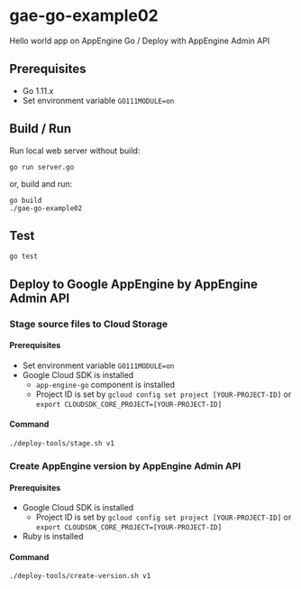 # gae-go-example02
Hello world app on AppEngine Go / Deploy with AppEngine Admin API

## Prerequisites

- Go 1.11.x
- Set environment variable `GO111MODULE=on`

## Build / Run

Run local web server without build:

```shell
go run server.go
```

or, build and run:

```shell
go build
./gae-go-example02
```

## Test

```
go test
```

## Deploy to Google AppEngine by AppEngine Admin API

### Stage source files to Cloud Storage

#### Prerequisites

- Set environment variable `GO111MODULE=on`
- Google Cloud SDK is installed
  * `app-engine-go` component is installed
  * Project ID is set by `gcloud config set project [YOUR-PROJECT-ID]` or `export CLOUDSDK_CORE_PROJECT=[YOUR-PROJECT-ID]`

#### Command

```shell
./deploy-tools/stage.sh v1
```

### Create AppEngine version by AppEngine Admin API

#### Prerequisites

- Google Cloud SDK is installed
  * Project ID is set by `gcloud config set project [YOUR-PROJECT-ID]` or `export CLOUDSDK_CORE_PROJECT=[YOUR-PROJECT-ID]`
- Ruby is installed

#### Command

```shell
./deploy-tools/create-version.sh v1
```


